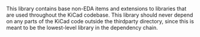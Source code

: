 This library contains base non-EDA items and extensions to libraries that are used throughout
the KiCad codebase. This library should never depend on any parts of the KiCad code outside the
thirdparty directory, since this is meant to be the lowest-level library in the dependency chain.
